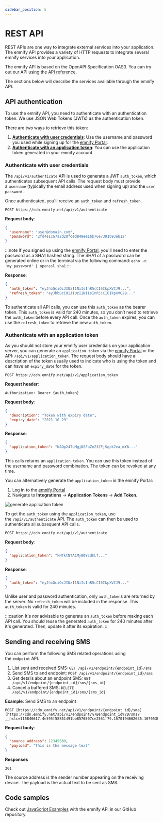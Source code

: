 ```yaml
---
sidebar_position: 5
---
```


# REST API

REST APIs are one way to integrate external services into your application.
The emnify API provides a variety of HTTP requests to integrate several emnify services into your application.

The emnify API is based on the OpenAPI Specification OAS3.
You can try out our API using the [API reference](https://cdn.emnify.net/api/doc/swagger.html).

The sections below will describe the services available through the emnify API.

## API authentication

To use the emnify API, you need to authenticate with an authentication token.
We use JSON Web Tokens (JWTs) as the authentication token.

There are two ways to retrieve this token:

1. [**Authenticate with user credentials**](#authenticate-with-user-credentials): Use the username and password you used while signing up for the [emnify Portal](https://portal.emnify.com/).
2. [**Authenticate with an application token**](#authenticate-with-an-application-token): You can use the application token generated in your emnify account.

### Authenticate with user credentials

The `/api/v1/authenticate` API is used to generate a JWT `auth_token`, which authenticates subsequent API calls.
The request body must provide a `username` (typically the email address used when signing up) and the `user password`. 

Once authenticated, you'll receive an `auth_token` and `refresh_token`.

```
POST https://cdn.emnify.net/api/v1/authenticate
```

**Request body**:

```json
{
  "username": "user@domain.com",
  "password": "2fd4e1c67a2d28fced849ee1bb76e7391b93eb12"
}
```

:::note
If you signed up using the [emnify Portal](https://portal.emnify.com/), you'll need to enter the password as a SHA1 hashed string.
The SHA1 of a password can be generated online or in the terminal via the following command: `echo -n 'my_password' | openssl sha1`
:::

**Response**:

```json
{
  "auth_token": "eyJhbGciOiJIUzI1NiIsInR5cCI6IkpXVCJ9...",
  "refresh_token": "eyJhbGciOiJIUzI1NiIsInR5cCI6IkpXVCJ9..."
}
```

To authenticate all API calls, you can use this `auth_token` as the bearer token.
This `auth_token` is valid for 240 minutes, so you don’t need to retrieve the `auth_token` before every API call.
Once the `auth_token` expires, you can use the `refresh_token` to retrieve the new `auth_token`.

### Authenticate with an application token

As you should not store your emnify user credentials on your application server, you can generate an `application_token` via the [emnify Portal](https://portal.emnify.com/) or the API: `/api/v1/application_token`.
The request body should have a description of the token usually used to indicate who is using the token and can have an `expiry_date` for the token.

```
POST https://cdn.emnify.net/api/v1/application_token
```

**Request header**:

```
Authorization: Bearer {auth_token}
```

**Request body**:

```json
{
  "description": "Token with expiry date",
  "expiry_date": "2021-10-29"
}
```

**Response**:

```json
{
  "application_token": "KAOp24TuMgjO2FpZmZ3ZFjSqpk7ea_mY8..."
}
```

This calls returns an `application_token`. 
You can use this token instead of the username and password combination. 
The token can be revoked at any time.

You can alternatively generate the `application_token` in the emnify Portal:

1. Log in to the [emnify Portal](https://portal.emnify.com/login)
1. Navigate to **Integrations** → **Application Tokens** → **Add Token**.

![generate application token](./assets/generate_app_token.png)

To get the `auth_token` using the `application_token`, use the `/api/v1/authenticate` API. 
The `auth_token` can then be used to authenticate all subsequent API calls.

```
POST https://cdn.emnify.net/api/v1/authenticate
```

**Request body**:

```json
{
  "application_token": "kNTktNTA1My00YzdhLT..."
}
```

**Response**:

```json
{
  "auth_token": "eyJhbGciOiJIUzI1NiIsInR5cCI6IkpXVCJ9..."
}
```

Unlike user and password authentication, only `auth_token`s are returned by the server. 
No `refresh_token` will be included in the response.
This `auth_token` is valid for 240 minutes.

:::caution
It's *not* advisable to generate an `auth_token` before making each API call.
You should reuse the generated `auth_token` for 240 minutes after it's generated. 
Then, update it after its expiration.
:::

## Sending and receiving SMS

You can perform the following SMS related operations using the `endpoint` API.

1. List sent and received SMS: `GET /api/v1/endpoint/{endpoint_id}/sms`
1. Send SMS to and endpoint: `POST /api/v1/endpoint/{endpoint_id}/sms`
1. Get details about an endpoint SMS: `GET /api/v1/endpoint/{endpoint_id}/sms/{sms_id}`
1. Cancel a buffered SMS: `DELETE /api/v1/endpoint/{endpoint_id}/sms/{sms_id}`

**Example**: Send SMS to an endpoint

```
POST [https://cdn.emnify.net/api/v1/endpoint/{endpoint_id}/sms](https://cdn.emnify.net/api/v1/endpoint/%7Bendpoint_id%7D/sms?__hstc=115846617.4e595f58851491bb8576507ce2561f79.1670194662635.1670530991861.1670533602068.8&__hssc=115846617.3.1670533602068&__hsfp=3017379904)
```

**Request body**:

```json
{
  "source_address": 12345689,
  "payload": "This is the message text"
}
```

**Responses**

```
201
```

The source address is the sender number appearing on the receiving device.
The payload is the actual text to be sent as SMS.

## Code samples

Check out [JavaScript Examples](https://github.com/emnify/API_Examples_JS) with the emnify API in our GitHub repository.